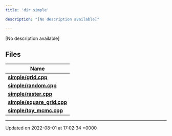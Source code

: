```yaml
---
title: 'dir simple'

description: "[No description available]"

---
```







[No description available]

## Files

| Name           |
| -------------- |
| **[simple/grid.cpp](/documentation/code/files/grid_8cpp/#file-grid.cpp)**  |
| **[simple/random.cpp](/documentation/code/files/random_8cpp/#file-random.cpp)**  |
| **[simple/raster.cpp](/documentation/code/files/raster_8cpp/#file-raster.cpp)**  |
| **[simple/square_grid.cpp](/documentation/code/files/square__grid_8cpp/#file-square-grid.cpp)**  |
| **[simple/toy_mcmc.cpp](/documentation/code/files/toy__mcmc_8cpp/#file-toy-mcmc.cpp)**  |






-------------------------------

Updated on 2022-08-01 at 17:02:34 +0000
